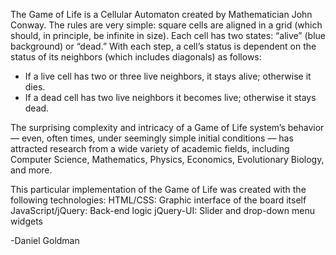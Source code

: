 The Game of Life is a Cellular Automaton created by Mathematician John Conway. The rules are very simple: square cells are aligned in a grid (which should, in principle, be infinite in size). Each cell has two states: “alive” (blue background) or “dead.”
With each step, a cell’s status is dependent on the status of its neighbors (which includes diagonals) as follows:

- If a live cell has two or three live neighbors, it stays alive; otherwise it dies.
- If a dead cell has two live neighbors it becomes live; otherwise it stays dead.

 The surprising complexity and intricacy of a Game of Life system’s behavior — even, often times, under seemingly simple initial conditions — has attracted research from a wide variety of academic fields, including Computer Science, Mathematics, Physics,
Economics, Evolutionary Biology, and more.

 This particular implementation of the Game of Life was created with the following technologies:
HTML/CSS: Graphic interface of the board itself
 JavaScript/jQuery: Back-end logic
 jQuery-UI: Slider and drop-down menu widgets

 -Daniel Goldman
